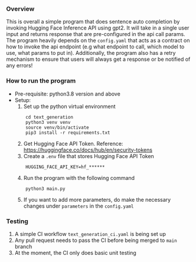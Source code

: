 ### Overview

This is overall a simple program that does sentence auto completion by invoking Hugging Face Inference API using gpt2.
It will take in a single user input and returns response that are pre-configured in the api call params. The program heavily depends on the `config.yaml` that acts as a contract on how to invoke the api endpoint (e.g what endpoint to call, which model to use, what params to put in). Additionally, the program also has a retry mechanism to ensure that users will always get a response or be notified of any errors!

### How to run the program
- Pre-requisite: python3.8 version and above
- Setup:
    1. Set up the python virtual environment
    ````
        cd text_generation
        python3 venv venv
        source venv/bin/activate
        pip3 install -r requirements.txt
    ````
    2. Get Hugging Face API Token. Reference: https://huggingface.co/docs/hub/en/security-tokens
    3. Create a `.env` file that stores Hugging Face API Token
    ```
        HUGGING_FACE_API_KEY=hf_******
    ```
    4. Run the program with the following command
    ```
        python3 main.py
    ```
    5. If you want to add more parameters, do make the necessary changes under `parameters` in the `config.yaml`

### Testing
1. A simple CI workflow `text_generation_ci.yaml` is being set up
2. Any pull request needs to pass the CI before being merged to `main` branch
3. At the moment, the CI only does basic unit testing
